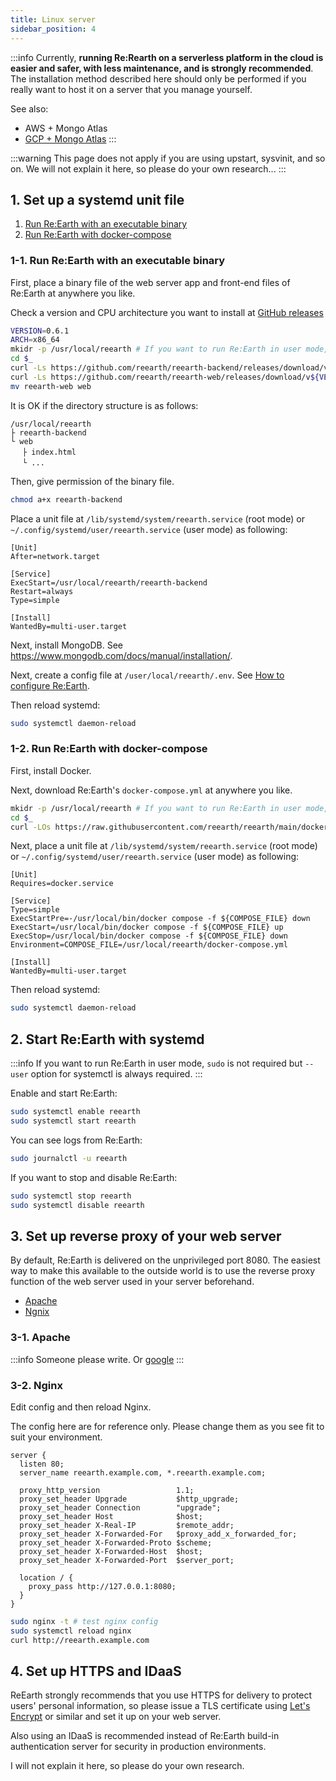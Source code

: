 ```yaml
---
title: Linux server
sidebar_position: 4
---
```


:::info
Currently, **running Re:Rearth on a serverless platform in the cloud is easier and safer, with less maintenance, and is strongly recommended**. The installation method described here should only be performed if you really want to host it on a server that you manage yourself.

See also:

- AWS + Mongo Atlas
- [GCP + Mongo Atlas](gcp)
:::

:::warning
This page does not apply if you are using upstart, sysvinit, and so on. We will not explain it here, so please do your own research...
:::

## 1. Set up a systemd unit file

1. [Run Re:Earth with an executable binary](#1-1-run-reearth-with-an-executable-binary)
2. [Run Re:Earth with docker-compose](#1-2-run-reearth-with-docker-compose)

### 1-1. Run Re:Earth with an executable binary

First, place a binary file of the web server app and front-end files of Re:Earth at anywhere you like.

Check a version and CPU architecture you want to install at [GitHub releases](https://github.com/reearth/reearth/releases)

```bash
VERSION=0.6.1
ARCH=x86_64
mkidr -p /usr/local/reearth # If you want to run Re:Earth in user mode, ~/reearth is better.
cd $_
curl -Ls https://github.com/reearth/reearth-backend/releases/download/v${VERSION}/reearth-backend_${VERSION}_linux_${ARCH}.tar.gz | tar xvz
curl -Ls https://github.com/reearth/reearth-web/releases/download/v${VERSION}/reearth-web_v${VERSION}.tar.gz | tar xvz
mv reearth-web web
```

It is OK if the directory structure is as follows:

```
/usr/local/reearth
├ reearth-backend
└ web
　 ├ index.html
　 └ ...
```

Then, give  permission of the binary file.

```bash
chmod a+x reearth-backend
```

Place a unit file at `/lib/systemd/system/reearth.service` (root mode) or `~/.config/systemd/user/reearth.service` (user mode) as following:

```systemd
[Unit]
After=network.target

[Service]
ExecStart=/usr/local/reearth/reearth-backend
Restart=always
Type=simple

[Install]
WantedBy=multi-user.target
```

Next, install MongoDB. See https://www.mongodb.com/docs/manual/installation/.

Next, create a config file at `/user/local/reearth/.env`. See [How to configure Re:Earth](config).

Then reload systemd:

```bash
sudo systemctl daemon-reload
```

### 1-2. Run Re:Earth with docker-compose

First, install Docker.

Next, download Re:Earth's `docker-compose.yml` at anywhere you like.

```bash
mkidr -p /usr/local/reearth # If you want to run Re:Earth in user mode, ~/reearth is better.
cd $_
curl -LOs https://raw.githubusercontent.com/reearth/reearth/main/docker-compose.yml
```

Next, place a unit file at `/lib/systemd/system/reearth.service` (root mode) or `~/.config/systemd/user/reearth.service` (user mode) as following:

```systemd
[Unit]
Requires=docker.service

[Service]
Type=simple
ExecStartPre=-/usr/local/bin/docker compose -f ${COMPOSE_FILE} down
ExecStart=/usr/local/bin/docker compose -f ${COMPOSE_FILE} up
ExecStop=/usr/local/bin/docker compose -f ${COMPOSE_FILE} down
Environment=COMPOSE_FILE=/usr/local/reearth/docker-compose.yml

[Install]
WantedBy=multi-user.target
```

Then reload systemd:

```bash
sudo systemctl daemon-reload
```

## 2. Start Re:Earth with systemd

:::info
If you want to run Re:Earth in user mode, `sudo` is not required but `--user` option for systemctl is always required.
:::

Enable and start Re:Earth:

```bash
sudo systemctl enable reearth
sudo systemctl start reearth
```

You can see logs from Re:Earth:

```bash
sudo journalctl -u reearth
```

If you want to stop and disable Re:Earth:

```bash
sudo systemctl stop reearth
sudo systemctl disable reearth
```

## 3. Set up reverse proxy of your web server

By default, Re:Earth is delivered on the unprivileged port 8080. The easiest way to make this available to the outside world is to use the reverse proxy function of the web server used in your server beforehand.

- [Apache](#3-1-apache)
- [Ngnix](#3-2-nginx)

### 3-1. Apache

:::info
Someone please write. Or [google](https://www.google.com/search?q=apache+reverse+proxy)
:::

### 3-2. Nginx

Edit config and then reload Nginx.

The config here are for reference only. Please change them as you see fit to suit your environment.

```nginx title="/etc/nginx/sites-available/reearth.conf"
server {
  listen 80;
  server_name reearth.example.com, *.reearth.example.com;

  proxy_http_version                 1.1;
  proxy_set_header Upgrade           $http_upgrade;
  proxy_set_header Connection        "upgrade";
  proxy_set_header Host              $host;
  proxy_set_header X-Real-IP         $remote_addr;
  proxy_set_header X-Forwarded-For   $proxy_add_x_forwarded_for;
  proxy_set_header X-Forwarded-Proto $scheme;
  proxy_set_header X-Forwarded-Host  $host;
  proxy_set_header X-Forwarded-Port  $server_port;

  location / {
    proxy_pass http://127.0.0.1:8080;
  }
}
```

```bash
sudo nginx -t # test nginx config
sudo systemctl reload nginx
curl http://reearth.example.com
```

## 4. Set up HTTPS and IDaaS

ReEarth strongly recommends that you use HTTPS for delivery to protect users' personal information, so please issue a TLS certificate using [Let's Encrypt](https://letsencrypt.org/) or similar and set it up on your web server.

Also using an IDaaS is recommended instead of Re:Earth build-in authentication server for security in production environments.

I will not explain it here, so please do your own research.
